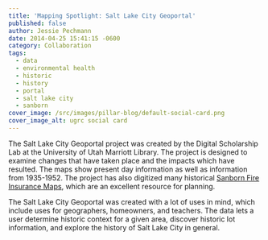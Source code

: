 ```yaml
---
title: 'Mapping Spotlight: Salt Lake City Geoportal'
published: false
author: Jessie Pechmann
date: 2014-04-25 15:41:15 -0600
category: Collaboration
tags:
  - data
  - environmental health
  - historic
  - history
  - portal
  - salt lake city
  - sanborn
cover_image: /src/images/pillar-blog/default-social-card.png
cover_image_alt: ugrc social card
---
```


<p>The Salt Lake City Geoportal project was created by the Digital Scholarship Lab at the University of Utah Marriott Library. The project is designed to examine changes that have taken place and the impacts which have resulted. The maps show present day information as well as information from 1935-1952. The project has also digitized many historical <a href="https://campusguides.lib.utah.edu/utahsanbornfireinsurancemaps">Sanborn Fire Insurance Maps</a>, which are an excellent resource for planning. </p>
<p>The Salt Lake City Geoportal was created with a lot of uses in mind, which include uses for geographers, homeowners, and teachers. The data lets a user determine historic context for a given area, discover historic lot information, and explore the history of Salt Lake City in general.</p>
